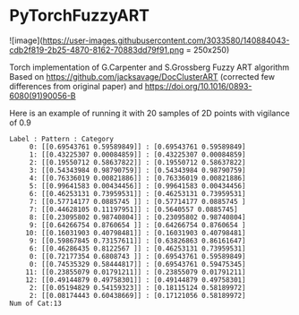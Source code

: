 # PyTorchFuzzyART

![image](https://user-images.githubusercontent.com/3033580/140884043-cdb2f819-2b25-4870-8162-70883dd79f91.png = 250x250)

Torch implementation of G.Carpenter and S.Grossberg Fuzzy ART algorithm 
Based on 
https://github.com/jacksavage/DocClusterART (corrected few differences from original paper)
and
https://doi.org/10.1016/0893-6080(91)90056-B


Here is an example of running it with 20 samples of 2D points with vigilance of 0.9 
```
Label : Pattern : Category
     0: [[0.69543761 0.59589849]] : [0.69543761 0.59589849]
     1: [[0.43225307 0.00084859]] : [0.43225307 0.00084859]
     2: [[0.19550712 0.58637822]] : [0.19550712 0.58637822]
     3: [[0.54343984 0.98790759]] : [0.54343984 0.98790759]
     4: [[0.76336019 0.00821886]] : [0.76336019 0.00821886]
     5: [[0.99641583 0.00434456]] : [0.99641583 0.00434456]
     6: [[0.46253131 0.73959531]] : [0.46253131 0.73959531]
     7: [[0.57714177 0.0885745 ]] : [0.57714177 0.0885745 ]
     7: [[0.44628105 0.11197951]] : [0.5640557 0.0885745]
     8: [[0.23095802 0.98740804]] : [0.23095802 0.98740804]
     9: [[0.64266754 0.8760654 ]] : [0.64266754 0.8760654 ]
    10: [[0.16031903 0.40798481]] : [0.16031903 0.40798481]
     9: [[0.59867845 0.73157611]] : [0.63826863 0.86161647]
     6: [[0.46286435 0.8122567 ]] : [0.46253131 0.73959531]
     0: [[0.72177354 0.6808743 ]] : [0.69543761 0.59589849]
     0: [[0.74535329 0.58444817]] : [0.69543761 0.59475345]
    11: [[0.23855079 0.01791211]] : [0.23855079 0.01791211]
    12: [[0.49144879 0.49758301]] : [0.49144879 0.49758301]
     2: [[0.05194829 0.54159323]] : [0.18115124 0.58189972]
     2: [[0.08174443 0.60438669]] : [0.17121056 0.58189972]
Num of Cat:13
```
